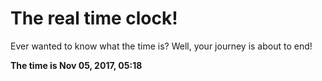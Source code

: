 # The real time clock!

Ever wanted to know what the time is? Well, your journey is about to end!

**The time is Nov 05, 2017, 05:18**